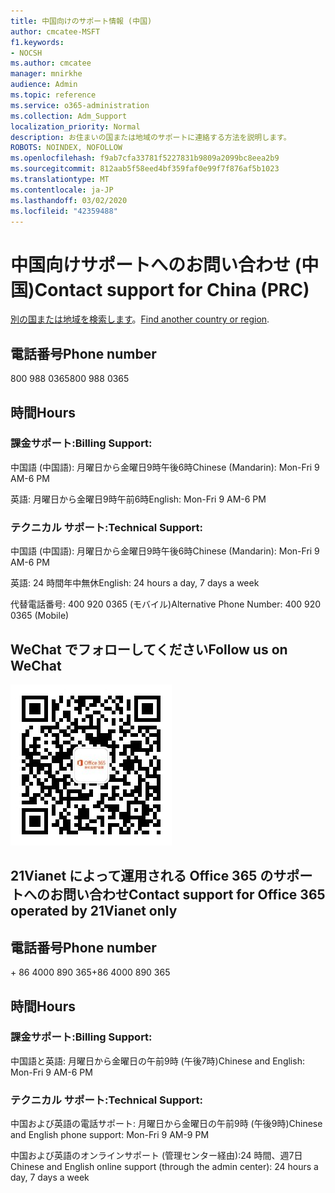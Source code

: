 ```yaml
---
title: 中国向けのサポート情報 (中国)
author: cmcatee-MSFT
f1.keywords:
- NOCSH
ms.author: cmcatee
manager: mnirkhe
audience: Admin
ms.topic: reference
ms.service: o365-administration
ms.collection: Adm_Support
localization_priority: Normal
description: お住まいの国または地域のサポートに連絡する方法を説明します。
ROBOTS: NOINDEX, NOFOLLOW
ms.openlocfilehash: f9ab7cfa33781f5227831b9809a2099bc8eea2b9
ms.sourcegitcommit: 812aab5f58eed4bf359faf0e99f7f876af5b1023
ms.translationtype: MT
ms.contentlocale: ja-JP
ms.lasthandoff: 03/02/2020
ms.locfileid: "42359488"
---
```

# <a name="contact-support-for-china-prc"></a><span data-ttu-id="7b6d6-103">中国向けサポートへのお問い合わせ (中国)</span><span class="sxs-lookup"><span data-stu-id="7b6d6-103">Contact support for China (PRC)</span></span>

<span data-ttu-id="7b6d6-104">[別の国または地域を検索します](../contact-support-for-business-products.md)。</span><span class="sxs-lookup"><span data-stu-id="7b6d6-104">[Find another country or region](../contact-support-for-business-products.md).</span></span>

## <a name="phone-number"></a><span data-ttu-id="7b6d6-105">電話番号</span><span class="sxs-lookup"><span data-stu-id="7b6d6-105">Phone number</span></span>
<span data-ttu-id="7b6d6-106">800 988 0365</span><span class="sxs-lookup"><span data-stu-id="7b6d6-106">800 988 0365</span></span>

## <a name="hours"></a><span data-ttu-id="7b6d6-107">時間</span><span class="sxs-lookup"><span data-stu-id="7b6d6-107">Hours</span></span>
### <a name="billing-support"></a><span data-ttu-id="7b6d6-108">課金サポート:</span><span class="sxs-lookup"><span data-stu-id="7b6d6-108">Billing Support:</span></span>

<span data-ttu-id="7b6d6-109">中国語 (中国語): 月曜日から金曜日9時午後6時</span><span class="sxs-lookup"><span data-stu-id="7b6d6-109">Chinese (Mandarin): Mon-Fri 9 AM-6 PM</span></span>

<span data-ttu-id="7b6d6-110">英語: 月曜日から金曜日9時午前6時</span><span class="sxs-lookup"><span data-stu-id="7b6d6-110">English: Mon-Fri 9 AM-6 PM</span></span>

### <a name="technical-support"></a><span data-ttu-id="7b6d6-111">テクニカル サポート:</span><span class="sxs-lookup"><span data-stu-id="7b6d6-111">Technical Support:</span></span>

<span data-ttu-id="7b6d6-112">中国語 (中国語): 月曜日から金曜日9時午後6時</span><span class="sxs-lookup"><span data-stu-id="7b6d6-112">Chinese (Mandarin): Mon-Fri 9 AM-6 PM</span></span>

<span data-ttu-id="7b6d6-113">英語: 24 時間年中無休</span><span class="sxs-lookup"><span data-stu-id="7b6d6-113">English: 24 hours a day, 7 days a week</span></span>

<span data-ttu-id="7b6d6-114">代替電話番号: 400 920 0365 (モバイル)</span><span class="sxs-lookup"><span data-stu-id="7b6d6-114">Alternative Phone Number: 400 920 0365 (Mobile)</span></span>

## <a name="follow-us-on-wechat"></a><span data-ttu-id="7b6d6-115">WeChat でフォローしてください</span><span class="sxs-lookup"><span data-stu-id="7b6d6-115">Follow us on WeChat</span></span>
![QR コードでの wprocess](../../media/4d8fe09c-1a11-4cd8-be4c-75add8dccddd.jpg)

## <a name="contact-support-for-office-365-operated-by-21vianet-only"></a><span data-ttu-id="7b6d6-117">21Vianet によって運用される Office 365 のサポートへのお問い合わせ</span><span class="sxs-lookup"><span data-stu-id="7b6d6-117">Contact support for Office 365 operated by 21Vianet only</span></span>
## <a name="phone-number"></a><span data-ttu-id="7b6d6-118">電話番号</span><span class="sxs-lookup"><span data-stu-id="7b6d6-118">Phone number</span></span>
<span data-ttu-id="7b6d6-119">+ 86 4000 890 365</span><span class="sxs-lookup"><span data-stu-id="7b6d6-119">+86 4000 890 365</span></span>

## <a name="hours"></a><span data-ttu-id="7b6d6-120">時間</span><span class="sxs-lookup"><span data-stu-id="7b6d6-120">Hours</span></span>
### <a name="billing-support"></a><span data-ttu-id="7b6d6-121">課金サポート:</span><span class="sxs-lookup"><span data-stu-id="7b6d6-121">Billing Support:</span></span>

<span data-ttu-id="7b6d6-122">中国語と英語: 月曜日から金曜日の午前9時 (午後7時)</span><span class="sxs-lookup"><span data-stu-id="7b6d6-122">Chinese and English: Mon-Fri 9 AM-6 PM</span></span>

### <a name="technical-support"></a><span data-ttu-id="7b6d6-123">テクニカル サポート:</span><span class="sxs-lookup"><span data-stu-id="7b6d6-123">Technical Support:</span></span>

<span data-ttu-id="7b6d6-124">中国および英語の電話サポート: 月曜日から金曜日の午前9時 (午後9時)</span><span class="sxs-lookup"><span data-stu-id="7b6d6-124">Chinese and English phone support: Mon-Fri 9 AM-9 PM</span></span>

<span data-ttu-id="7b6d6-125">中国および英語のオンラインサポート (管理センター経由):24 時間、週7日</span><span class="sxs-lookup"><span data-stu-id="7b6d6-125">Chinese and English online support (through the admin center): 24 hours a day, 7 days a week</span></span>
